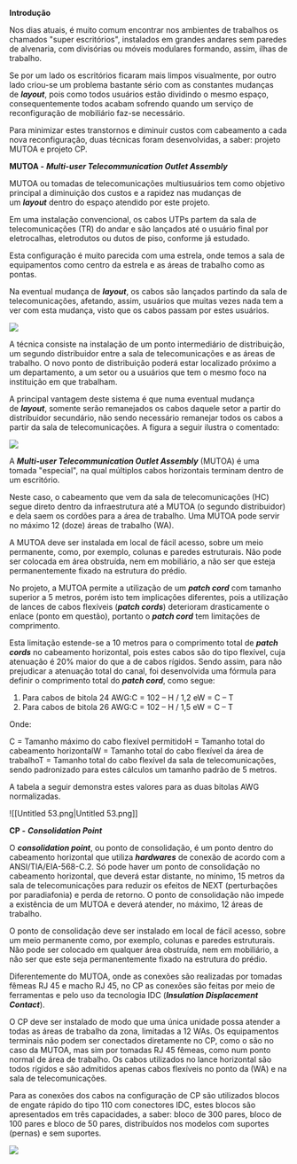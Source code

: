 **Introdução**

Nos dias atuais, é muito comum encontrar nos ambientes de trabalhos os chamados "super escritórios", instalados em grandes andares sem paredes de alvenaria, com divisórias ou móveis modulares formando, assim, ilhas de trabalho.

Se por um lado os escritórios ficaram mais limpos visualmente, por outro lado criou-se um problema bastante sério com as constantes mudanças de _**layout**_, pois como todos usuários estão dividindo o mesmo espaço, consequentemente todos acabam sofrendo quando um serviço de reconfiguração de mobiliário faz-se necessário.

Para minimizar estes transtornos e diminuir custos com cabeamento a cada nova reconfiguração, duas técnicas foram desenvolvidas, a saber: projeto MUTOA e projeto CP.

**MUTOA -** _**Multi-user Telecommunication Outlet Assembly**_

MUTOA ou tomadas de telecomunicações multiusuários tem como objetivo principal a diminuição dos custos e a rapidez nas mudanças de um _**layout**_ dentro do espaço atendido por este projeto.

Em uma instalação convencional, os cabos UTPs partem da sala de telecomunicações (TR) do andar e são lançados até o usuário final por eletrocalhas, eletrodutos ou dutos de piso, conforme já estudado.

Esta configuração é muito parecida com uma estrela, onde temos a sala de equipamentos como centro da estrela e as áreas de trabalho como as pontas.

Na eventual mudança de _**layout**_, os cabos são lançados partindo da sala de telecomunicações, afetando, assim, usuários que muitas vezes nada tem a ver com esta mudança, visto que os cabos passam por estes usuários.

[![](https://img.uninove.br/static/0/0/0/0/0/0/0/1/0/4/4/104494/a07i01_cabestru80_100.jpg)](https://img.uninove.br/static/0/0/0/0/0/0/0/1/0/4/4/104494/a07i01_cabestru80_100.jpg)

A técnica consiste na instalação de um ponto intermediário de distribuição, um segundo distribuidor entre a sala de telecomunicações e as áreas de trabalho. O novo ponto de distribuição poderá estar localizado próximo a um departamento, a um setor ou a usuários que tem o mesmo foco na instituição em que trabalham.

A principal vantagem deste sistema é que numa eventual mudança de _**layout**_, somente serão remanejados os cabos daquele setor a partir do distribuidor secundário, não sendo necessário remanejar todos os cabos a partir da sala de telecomunicações. A figura a seguir ilustra o comentado:

[![](https://img.uninove.br/static/0/0/0/0/0/0/0/1/0/4/4/104495/a07i02_cabestru80_100.jpg)](https://img.uninove.br/static/0/0/0/0/0/0/0/1/0/4/4/104495/a07i02_cabestru80_100.jpg)

A _**Multi-user Telecommunication Outlet Assembly**_ (MUTOA) é uma tomada "especial", na qual múltiplos cabos horizontais terminam dentro de um escritório.

Neste caso, o cabeamento que vem da sala de telecomunicações (HC) segue direto dentro da infraestrutura até a MUTOA (o segundo distribuidor) e dela saem os cordões para a área de trabalho. Uma MUTOA pode servir no máximo 12 (doze) áreas de trabalho (WA).

A MUTOA deve ser instalada em local de fácil acesso, sobre um meio permanente, como, por exemplo, colunas e paredes estruturais. Não pode ser colocada em área obstruída, nem em mobiliário, a não ser que esteja permanentemente fixado na estrutura do prédio.

No projeto, a MUTOA permite a utilização de um _**patch cord**_ com tamanho superior a 5 metros, porém isto tem implicações diferentes, pois a utilização de lances de cabos flexíveis (_**patch cords**_) deterioram drasticamente o enlace (ponto em questão), portanto o _**patch cord**_ tem limitações de comprimento.

Esta limitação estende-se a 10 metros para o comprimento total de _**patch cords**_ no cabeamento horizontal, pois estes cabos são do tipo flexível, cuja atenuação é 20% maior do que a de cabos rígidos. Sendo assim, para não prejudicar a atenuação total do canal, foi desenvolvida uma fórmula para definir o comprimento total do _**patch cord**_, como segue:

1. Para cabos de bitola 24 AWG:C = 102 – H / 1,2 eW = C – T
2. Para cabos de bitola 26 AWG:C = 102 – H / 1,5 eW = C – T

Onde:

C = Tamanho máximo do cabo flexível permitidoH = Tamanho total do cabeamento horizontalW = Tamanho total do cabo flexível da área de trabalhoT = Tamanho total do cabo flexível da sala de telecomunicações, sendo padronizado para estes cálculos um tamanho padrão de 5 metros.

A tabela a seguir demonstra estes valores para as duas bitolas AWG normalizadas.

![[Untitled 53.png|Untitled 53.png]]

**CP -** _**Consolidation Point**_

O _**consolidation point**_, ou ponto de consolidação, é um ponto dentro do cabeamento horizontal que utiliza _**hardwares**_ de conexão de acordo com a ANSI/TIA/EIA-568-C.2. Só pode haver um ponto de consolidação no cabeamento horizontal, que deverá estar distante, no mínimo, 15 metros da sala de telecomunicações para reduzir os efeitos de NEXT (perturbações por paradiafonia) e perda de retorno. O ponto de consolidação não impede a existência de um MUTOA e deverá atender, no máximo, 12 áreas de trabalho.

O ponto de consolidação deve ser instalado em local de fácil acesso, sobre um meio permanente como, por exemplo, colunas e paredes estruturais. Não pode ser colocado em qualquer área obstruída, nem em mobiliário, a não ser que este seja permanentemente fixado na estrutura do prédio.

Diferentemente do MUTOA, onde as conexões são realizadas por tomadas fêmeas RJ 45 e macho RJ 45, no CP as conexões são feitas por meio de ferramentas e pelo uso da tecnologia IDC (_**Insulation Displacement Contact**_).

O CP deve ser instalado de modo que uma única unidade possa atender a todas as áreas de trabalho da zona, limitadas a 12 WAs. Os equipamentos terminais não podem ser conectados diretamente no CP, como o são no caso da MUTOA, mas sim por tomadas RJ 45 fêmeas, como num ponto normal de área de trabalho. Os cabos utilizados no lance horizontal são todos rígidos e são admitidos apenas cabos flexíveis no ponto da (WA) e na sala de telecomunicações.

Para as conexões dos cabos na configuração de CP são utilizados blocos de engate rápido do tipo 110 com conectores IDC, estes blocos são apresentados em três capacidades, a saber: bloco de 300 pares, bloco de 100 pares e bloco de 50 pares, distribuídos nos modelos com suportes (pernas) e sem suportes.

[![](https://img.uninove.br/static/0/0/0/0/0/0/0/1/0/4/4/104497/a07i04_cabestru80_100.jpg)](https://img.uninove.br/static/0/0/0/0/0/0/0/1/0/4/4/104497/a07i04_cabestru80_100.jpg)